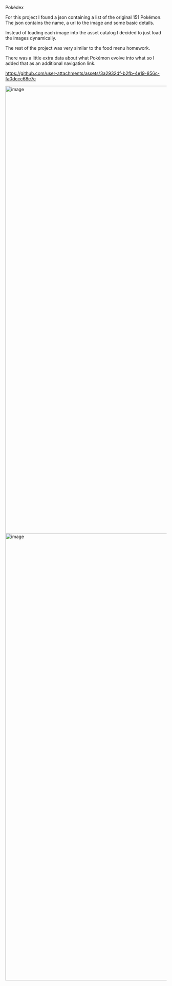 Pokédex

For this project I found a json containing a list of the original 151 Pokémon. The json contains the name, a url to the image and some basic details.

Instead of loading each image into the asset catalog I decided to just load the images dynamically.

The rest of the project was very similar to the food menu homework.

There was a little extra data about what Pokémon evolve into what so I added that as an additional navigation link.




https://github.com/user-attachments/assets/3a2932df-b2fb-4e19-856c-fa0dccc68e7c


<img width="645" height="1398" alt="image" src="https://github.com/user-attachments/assets/7539b8a8-2d2c-4bd2-bab0-d4f4e909e9e2" />
<img width="645" height="1398" alt="image" src="https://github.com/user-attachments/assets/69deb4c6-a222-485f-8da5-dffe26595921" />

